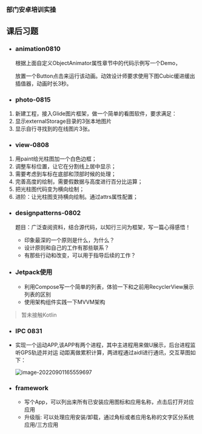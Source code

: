 ### 部门安卓培训实操

## 课后习题

- ### animation0810
  
  根据上面自定义ObjectAnimator属性章节中的代码示例写一个Demo，
  
  放置一个Button点击来运行该动画。动效设计师要求使用下图Cubic缓进缓出插值器，动画时长3秒。
- ### photo-0815
1. 新建工程，接入Glide图片框架，做一个简单的看图软件，要求满足：
2. 显示externalStorage目录的3张本地图片
3. 显示自行寻找到的在线图片3张。
- ### view-0808
1. 用paint给光柱图加一个白色边框；
2. 调整车标位置，让它在分割线上居中显示；
3. 需要考虑到车标在底部和顶部时候的处理；
4. 完善高度的绘制，需要假数据与高度进行百分比运算；
5. 把光柱图代码变为横向绘制；
6. 进阶：让光柱图支持横向绘制。通过attrs属性配置；
- ### designpatterns-0802
  
  题目：广泛查阅资料，结合源代码，以知行三问为框架，写一篇心得感悟！
  
  - 印象最深的一个原则是什么，为什么？
  - 设计原则和自己的工作有那些联系？
  - 有那些行动和改变，可以用于指导后续的工作？

- ### Jetpack使用
  - 利用Compose写一个简单的列表，体验一下和之前用RecyclerView展示列表的区别
  - 使用架构组件实践一下MVVM架构
> 暂未接触Kotlin

- ### IPC 0831

- 实现一个运动APP,该APP有两个进程，其中主进程用来做U展示，后台进程监听GPS轨迹并对运
  动距离做累积计算，两进程通过aidl进行通讯，交互草图如下：
  
  ![image-20220901165559697](https://images-1301128659.cos.ap-beijing.myqcloud.com/shaoxiongdu/202209011655777.png)

- ### framework
  - 写个App，可以列出来所有已安装应用图标和应用名称，点击后打开对应应用
  - 升级版: 可以处理应用安装/卸载，通过角标或者应用名称的文字区分系统应用/三方应用